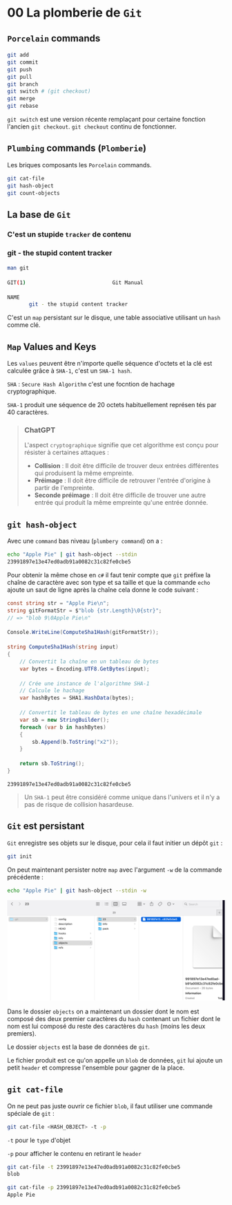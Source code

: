 # 00 La plomberie de `Git`

## `Porcelain` commands

```bash
git add
git commit
git push
git pull
git branch
git switch # (git checkout)
git merge
git rebase
```

`git switch` est une version récente remplaçant pour certaine fonction l'ancien `git checkout`. `git checkout` continu de fonctionner.

## `Plumbing` commands (`Plomberie`)

Les briques composants les `Porcelain` commands.

```bash
git cat-file
git hash-object
git count-objects
```



## La base de `Git`

### C'est un stupide `tracker` de contenu

### git - the stupid content tracker

```bash
man git

GIT(1)                            Git Manual                            GIT(1)

NAME
       git - the stupid content tracker
```

C'est un `map` persistant sur le disque, une table associative utilisant un `hash` comme clé.



## `Map` Values and Keys

Les `values` peuvent être n'importe quelle séquence d'octets et la clé est calculée grâce à `SHA-1`, c'est un `SHA-1 hash`.

`SHA` : `Secure Hash Algorithm` c'est une focntion de hachage cryptographique.

`SHA-1` produit une séquence de 20 octets habituellement représen tés par 40 caractères.

> ### ChatGPT
>
> L'aspect `cryptographique` signifie que cet algorithme est conçu pour résister à certaines attaques :
>
> - **Collision** : Il doit être difficile de trouver deux entrées différentes qui produisent la même empreinte.
> - **Préimage** : Il doit être difficile de retrouver l'entrée d'origine à partir de l'empreinte.
> - **Seconde préimage** : Il doit être difficile de trouver une autre entrée qui produit la même empreinte qu'une entrée donnée.



## `git hash-object`

Avec une `command` bas niveau (`plumbery command`) on a :

```bash
echo "Apple Pie" | git hash-object --stdin
23991897e13e47ed0adb91a0082c31c82fe0cbe5
```

Pour obtenir la même chose en `c#` il faut tenir compte que `git` préfixe la chaîne de caractère avec son type et sa taille et que la commande `echo` ajoute un saut de ligne après la chaîne cela donne le code suivant :

```cs
const string str = "Apple Pie\n";
string gitFormatStr = $"blob {str.Length}\0{str}";
// => "blob 9\0Apple Pie\n"

Console.WriteLine(ComputeSha1Hash(gitFormatStr));

string ComputeSha1Hash(string input)
{
    // Convertit la chaîne en un tableau de bytes
    var bytes = Encoding.UTF8.GetBytes(input);

    // Crée une instance de l'algorithme SHA-1
    // Calcule le hachage
    var hashBytes = SHA1.HashData(bytes);

    // Convertit le tableau de bytes en une chaîne hexadécimale
    var sb = new StringBuilder();
    foreach (var b in hashBytes)
    {
        sb.Append(b.ToString("x2"));
    }

    return sb.ToString();
}
```

```
23991897e13e47ed0adb91a0082c31c82fe0cbe5
```

> Un `SHA-1` peut être considéré comme unique dans l'univers et il n'y a pas de risque de collision hasardeuse.



## `Git` est persistant

`Git` enregistre ses objets sur le disque, pour cela il faut initier un dépôt `git` :

```bash
git init
```

On peut maintenant persister notre `map` avec l'argument `-w` de la commande précédente :

```bash
echo "Apple Pie" | git hash-object --stdin -w
```

<img src="assets/git-persistent-map-in-repo.png" alt="git-persistent-map-in-repo" />

Dans le dossier `objects` on a maintenant un dossier dont le nom est composé des deux premier caractères du `hash` contenant un fichier dont le nom est lui composé du reste des caractères du `hash` (moins les deux premiers).

Le dossier `objects` est la base de données de `git`.

Le fichier produit est ce qu'on appelle un `blob` de données, `git` lui ajoute un petit `header` et compresse l'ensemble pour gagner de la place.



## `git cat-file`

On ne peut pas juste ouvrir ce fichier `blob`, il faut utiliser une commande spéciale de `git` :

```bash
git cat-file <HASH_OBJECT> -t -p
```

`-t` pour le `type` d'objet

`-p` pour afficher le contenu en retirant le `header`

```bash
git cat-file -t 23991897e13e47ed0adb91a0082c31c82fe0cbe5
blob
```

```bash
git cat-file -p 23991897e13e47ed0adb91a0082c31c82fe0cbe5
Apple Pie
```



